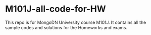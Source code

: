 # M101J-all-code-for-HW
This repo is for MongoDN University course M101J. It contains all the sample codes and solutions for the Homeworks and exams.
